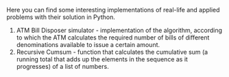 Here you can find some interesting implementations of real-life and applied problems with their solution in Python.

1. ATM Bill Disposer simulator - implementation of the algorithm, according to which the ATM calculates the required number of bills of different denominations available to issue a certain amount.
2. Recursive Cumsum - function that calculates the cumulative sum (a running total that adds up the elements in the sequence as it progresses) of a list of numbers.
